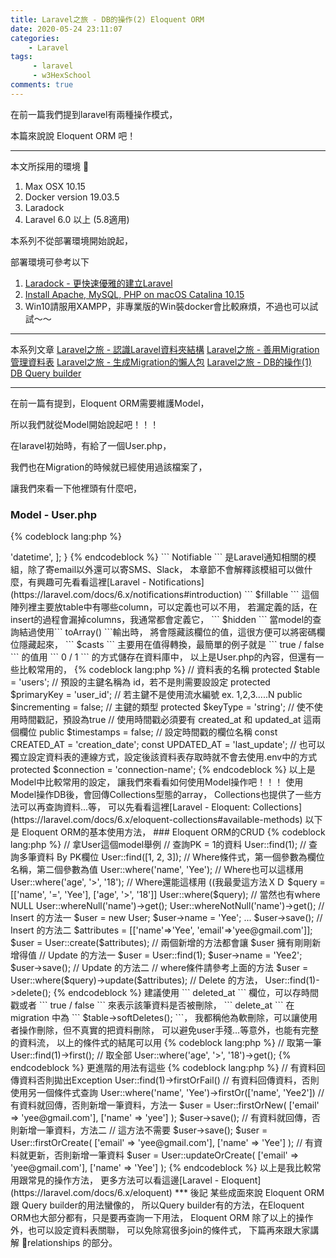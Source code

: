 ```yaml
---
title: Laravel之旅 - DB的操作(2) Eloquent ORM
date: 2020-05-24 23:11:07
categories:
    - Laravel
tags: 
     - laravel
     - w3HexSchool
comments: true
---
```

在前一篇我們提到laravel有兩種操作模式，

本篇來說說 Eloquent ORM 吧！

<!-- more -->


***
本文所採用的環境

1. Max OSX 10.15
2. Docker version 19.03.5
3. Laradock
4. Laravel 6.0 以上 (5.8適用)

本系列不從部署環境開始說起，

部署環境可參考以下

1. [Laradock - 更快速優雅的建立Laravel](https://yeeinhole.github.io/2020/01/27/laradock/)
2. [Install Apache, MySQL, PHP on macOS Catalina 10.15](https://coolestguidesontheplanet.com/install-apache-mysql-php-on-macos-catalina-10-15/)
3. Win10請服用XAMPP，非專業版的Win裝docker會比較麻煩，不過也可以試試～～
***
本系列文章
[Laravel之旅 - 認識Laravel資料夾結構](https://yeeinhole.github.io/2020/04/25/laravel-1/)
[Laravel之旅 - 善用Migration管理資料表](https://yeeinhole.github.io/2020/04/25/laravel-2/)
[Laravel之旅 - 生成Migration的懶人包](https://yeeinhole.github.io/2020/05/09/laravel-2-1/)
[Laravel之旅 - DB的操作(1) DB Query builder](https://yeeinhole.github.io/2020/05/17/laravel-3/)
***

在前一篇有提到，Eloquent ORM需要維護Model，

所以我們就從Model開始說起吧！！！

在laravel初始時，有給了一個User.php，

我們也在Migration的時候就已經使用過該檔案了，

讓我們來看一下他裡頭有什麼吧，

### Model - User.php
{% codeblock lang:php %}

<?php

namespace App;

use Illuminate\Contracts\Auth\MustVerifyEmail;
use Illuminate\Foundation\Auth\User as Authenticatable;
use Illuminate\Notifications\Notifiable;

class User extends Authenticatable
{
    use Notifiable;

    /**
     * The attributes that are mass assignable.
     *
     * @var array
     */
    protected $fillable = [
        'name', 'email', 'password', 'isAdmin'
    ];

    /**
     * The attributes that should be hidden for arrays.
     *
     * @var array
     */
    protected $hidden = [
        'password', 'remember_token',
    ];

    /**
     * The attributes that should be cast to native types.
     *
     * @var array
     */
    protected $casts = [
        'email_verified_at' => 'datetime',
    ];
}

{% endcodeblock %}

``` Notifiable ``` 是Laravel通知相關的模組，除了寄email以外還可以寄SMS、Slack，

本章節不會解釋該模組可以做什麼，有興趣可先看看這裡[Laravel - Notifications](https://laravel.com/docs/6.x/notifications#introduction)

``` $fillable ``` 這個陣列裡主要放table中有哪些column，可以定義也可以不用，

若漏定義的話，在insert的過程會漏掉columns，我通常都會定義它，

``` $hidden ``` 當model的查詢結過使用``` toArray() ```輸出時，

將會隱藏該欄位的值，這很方便可以將密碼欄位隱藏起來，

``` $casts ``` 主要用在值得轉換，最簡單的例子就是 ``` true / false ``` 的值用 ``` 0 / 1 ``` 的方式儲存在資料庫中，

以上是User.php的內容，但還有一些比較常用的，

{% codeblock lang:php %}

// 資料表的名稱
protected $table = 'users';

// 預設的主鍵名稱為 id，若不是則需要設設定 
protected $primaryKey = 'user_id';

// 若主鍵不是使用流水編號 ex. 1,2,3.....N 
public $incrementing = false;

// 主鍵的類型
protected $keyType = 'string';

// 使不使用時間戳記，預設為true
// 使用時間戳必須要有 created_at 和 updated_at 這兩個欄位
public $timestamps = false;

// 設定時間戳的欄位名稱
const CREATED_AT = 'creation_date';
const UPDATED_AT = 'last_update';

// 也可以獨立設定資料表的連線方式，設定後該資料表存取時就不會去使用.env中的方式
protected $connection = 'connection-name';

{% endcodeblock %}

以上是Model中比較常用的設定，

讓我們來看看如何使用Model操作吧！！！

使用Model操作DB後，會回傳Collections型態的array，

Collections也提供了一些方法可以再查詢資料...等，

可以先看看這裡[Laravel - Eloquent: Collections](https://laravel.com/docs/6.x/eloquent-collections#available-methods)

以下是 Eloquent ORM的基本使用方法，

### Eloquent ORM的CRUD
{% codeblock lang:php %}
// 拿User這個model舉例

// 查詢PK = 1的資料
User::find(1);

// 查詢多筆資料 By PK欄位
User::find([1, 2, 3]);

// Where條件式，第一個參數為欄位名稱，第二個參數為值
User::where('name', 'Yee');

// Where也可以這樣用
User::where('age', '>', '18');

// Where還能這樣用 ((我最愛這方法ＸＤ
$query = [['name', '=', 'Yee'], ['age', '>', '18']]
User::where($query);

// 當然也有where NULL
User::whereNull('name')->get();
User::whereNotNull('name')->get();

// Insert 的方法一
$user = new User;
$user->name = 'Yee';
...
$user->save();

// Insert 的方法二
$attributes = [['name'=>'Yee', 'email'=>'yee@gmail.com']];
$user = User::create($attributes);

// 兩個新增的方法都會讓 $user 擁有剛剛新增得值

// Update 的方法一
$user = User::find(1);
$user->name = 'Yee2';
$user->save();

// Update 的方法二
// where條件請參考上面的方法
$user = User::where($query)->update($attributes);

// Delete 的方法，
User::find(1)->delete();

{% endcodeblock %}

建議使用 ``` deleted_at ``` 欄位，可以存時間戳或者 ``` true / false ``` 來表示該筆資料是否被刪除，

``` delete_at ``` 在 migration 中為 ``` $table->softDeletes(); ```，

我都稱他為軟刪除，可以讓使用者操作刪除，但不真實的把資料刪除，

可以避免user手殘...等意外，也能有完整的資料流，

以上的條件式的結尾可以用
{% codeblock lang:php %}
// 取第一筆
User::find(1)->first();

// 取全部
User::where('age', '>', '18')->get();
{% endcodeblock %}

更進階的用法有這些
{% codeblock lang:php %}
// 有資料回傳資料否則拋出Exception
User::find(1)->firstOrFail()

// 有資料回傳資料，否則使用另一個條件式查詢
User::where('name', 'Yee')->firstOr(['name', 'Yee2'])

// 有資料就回傳，否則新增一筆資料，方法一
$user = User::firstOrNew(
    ['email' =>  'yee@gmail.com'],
    ['name' => 'yee']
);

$user->save();

// 有資料就回傳，否則新增一筆資料，方法二
// 這方法不需要 $user->save();
$user = User::firstOrCreate(
    ['email' =>  'yee@gmail.com'],
    ['name' => 'Yee']
);

// 有資料就更新，否則新增一筆資料
$user = User::updateOrCreate(
    ['email' =>  'yee@gmail.com'],
    ['name' => 'Yee']
);

{% endcodeblock %}

以上是我比較常用跟常見的操作方法，

更多方法可以看這邊[Laravel - Eloquent](https://laravel.com/docs/6.x/eloquent)

***
後記

某些成面來說 Eloquent ORM 跟 Query builder的用法蠻像的，

所以Query builder有的方法，在Eloquent ORM也大部分都有，只是要再查詢一下用法，

Eloquent ORM 除了以上的操作外，也可以設定資料表關聯，

可以免除寫很多join的條件式，

下篇再來跟大家講解 relationships 的部分。
